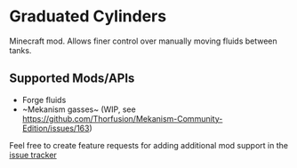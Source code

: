 # Graduated Cylinders
Minecraft mod. Allows finer control over manually moving fluids between tanks.

## Supported Mods/APIs
- Forge fluids
- ~Mekanism gasses~ (WIP, see https://github.com/Thorfusion/Mekanism-Community-Edition/issues/163)

Feel free to create feature requests for adding additional mod support in the [issue tracker](https://github.com/Bedrockbreaker/Graduated-Cylinders/issues)
